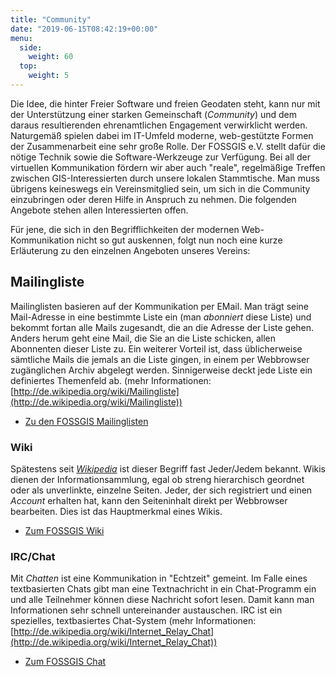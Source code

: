 ```yaml
---
title: "Community"
date: "2019-06-15T08:42:19+00:00"
menu:
  side:
    weight: 60
  top:
    weight: 5
---
```


Die Idee, die hinter Freier Software und freien Geodaten steht, kann nur mit der Unterstützung einer starken Gemeinschaft (_Community_) und dem daraus resultierenden ehrenamtlichen Engagement verwirklicht werden. Naturgemäß spielen dabei im IT-Umfeld moderne, web-gestützte Formen der Zusammenarbeit eine sehr große Rolle. Der FOSSGIS e.V. stellt dafür die nötige Technik sowie die Software-Werkzeuge zur Verfügung. Bei all der virtuellen Kommunikation fördern wir aber auch "reale", regelmäßige Treffen zwischen GIS-Interessierten durch unsere lokalen Stammtische. Man muss übrigens keineswegs ein Vereinsmitglied sein, um sich in die Community einzubringen oder deren Hilfe in Anspruch zu nehmen. Die folgenden Angebote stehen allen Interessierten offen.

Für jene, die sich in den Begrifflichkeiten der modernen Web-Kommunikation nicht so gut auskennen, folgt nun noch eine kurze Erläuterung zu den einzelnen Angeboten unseres Vereins:

## Mailingliste

Mailinglisten basieren auf der Kommunikation per EMail. Man trägt seine Mail-Adresse in eine bestimmte Liste ein (man _abonniert_ diese Liste) und bekommt fortan alle Mails zugesandt, die an die Adresse der Liste gehen. Anders herum geht eine Mail, die Sie an die Liste schicken, allen Abonnenten dieser Liste zu. Ein weiterer Vorteil ist, dass üblicherweise sämtliche Mails die jemals an die Liste gingen, in einem per Webbrowser zugänglichen Archiv abgelegt werden. Sinnigerweise deckt jede Liste ein definiertes Themenfeld ab. (mehr Informationen: [http://de.wikipedia.org/wiki/Mailingliste](http://de.wikipedia.org/wiki/Mailingliste))

* [Zu den FOSSGIS Mailinglisten](/community/mailinglisten/)

### Wiki

Spätestens seit [_Wikipedia_](http://www.wikipedia.de) ist dieser Begriff fast Jeder/Jedem bekannt. Wikis dienen der Informationsammlung, egal ob streng hierarchisch geordnet oder als unverlinkte, einzelne Seiten. Jeder, der sich registriert und einen _Account_ erhalten hat, kann den Seiteninhalt direkt per Webbrowser bearbeiten. Dies ist das Hauptmerkmal eines Wikis.

* [Zum FOSSGIS Wiki](http://www.fossgis.de/wiki)

### IRC/Chat

Mit _Chatten_ ist eine Kommunikation in "Echtzeit" gemeint. Im Falle eines textbasierten Chats gibt man eine Textnachricht in ein Chat-Programm ein und alle Teilnehmer können diese Nachricht sofort lesen. Damit kann man Informationen sehr schnell untereinander austauschen. IRC ist ein spezielles, textbasiertes Chat-System (mehr Informationen: [http://de.wikipedia.org/wiki/Internet_Relay_Chat](http://de.wikipedia.org/wiki/Internet_Relay_Chat))

* [Zum FOSSGIS Chat](/community/irc/)
